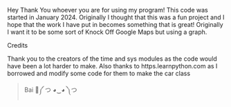 Hey Thank You whoever you are for using my program!
This code was started in January 2024. Originally I thought that this was a fun project and I hope that the work I have put in becomes something that is great!
Originally I want it to be some sort of Knock Off Google Maps but using a graph.

Credits

Thank you to the creators of the time and sys modules as the code would have been a lot harder to make.
Also thanks to https.learnpython.com as I borrowed and modify some code for them to make the car class
> Bai 🐢༼ つ ◕‿◕ ༽つ
